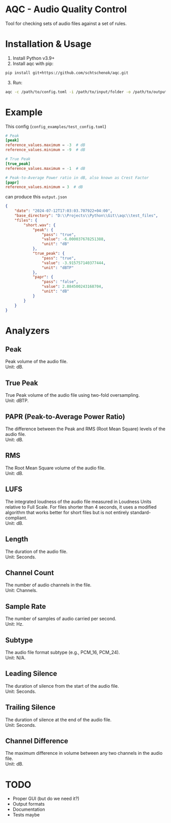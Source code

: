 # AQC - Audio Quality Control

Tool for checking sets of audio files against a set of rules.

# Installation & Usage
1. Install Python v3.9+
2. Install aqc with pip:
```bash
pip install git+https://github.com/schtschenok/aqc.git
```
3. Run:
```bash
aqc -c /path/to/config.toml -i /path/to/input/folder -o /path/to/output/file.json
```

# Example
This config (`config_examples/test_config.toml`)
```toml
# Peak
[peak]
reference_values.maximum = -3  # dB
reference_values.minimum = -9  # dB

# True Peak
[true_peak]
reference_values.maximum = -1  # dB

# Peak-to-Average Power ratio in dB, also known as Crest Factor
[papr]
reference_values.minimum = 3  # dB
```
can produce this `output.json`
```json
{
    "date": "2024-07-12T17:03:03.707922+04:00",
    "base_directory": "D:\\Projects\\Python\\Git\\aqc\\test_files",
    "files": {
        "short.wav": {
            "peak": {
                "pass": "true",
                "value": -6.000037678251388,
                "unit": "dB"
            },
            "true_peak": {
                "pass": "true",
                "value": -3.915757140377444,
                "unit": "dBTP"
            },
            "papr": {
                "pass": "false",
                "value": 2.884500243168704,
                "unit": "dB"
            }
        }
    }
}
```

# Analyzers

## Peak
Peak volume of the audio file.  
Unit: dB.

## True Peak
True Peak volume of the audio file using two-fold oversampling.  
Unit: dBTP.

## PAPR (Peak-to-Average Power Ratio)
The difference between the Peak and RMS (Root Mean Square) levels of the audio file.  
Unit: dB.

## RMS
The Root Mean Square volume of the audio file.  
Unit: dB.

## LUFS
The integrated loudness of the audio file measured in Loudness Units relative to Full Scale. For files shorter than 4 seconds, it uses a modified algorithm that works better for short files but is not entirely standard-compliant.  
Unit: dB.

## Length
The duration of the audio file.  
Unit: Seconds.

## Channel Count
The number of audio channels in the file.  
Unit: Channels.

## Sample Rate
The number of samples of audio carried per second.  
Unit: Hz.

## Subtype
The audio file format subtype (e.g., PCM_16, PCM_24).  
Unit: N/A.

## Leading Silence
The duration of silence from the start of the audio file.  
Unit: Seconds.

## Trailing Silence
The duration of silence at the end of the audio file.  
Unit: Seconds.

## Channel Difference
The maximum difference in volume between any two channels in the audio file.  
Unit: dB.

# TODO
* Proper GUI (but do we need it?)
* Output formats
* Documentation
* Tests maybe
